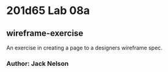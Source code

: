 # 201d65 Lab 08a

## wireframe-exercise

An exercise in creating a page to a designers wireframe spec.

### Author: Jack Nelson

